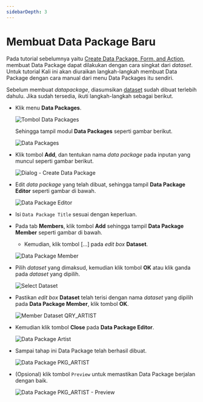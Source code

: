 ```yaml
---
sidebarDepth: 3
---
```


# Membuat Data Package Baru

Pada tutorial sebelumnya yaitu [Create Data Package, Form, and Action](../datasets/create-datapackage-form-action.md), membuat Data Package dapat dilakukan dengan cara singkat dari _dataset_. Untuk tutorial Kali ini akan diuraikan langkah-langkah membuat Data Package dengan cara manual dari menu Data Packages itu sendiri.

Sebelum membuat _datapackage_, diasumsikan [dataset](../datasets/) sudah dibuat terlebih dahulu. Jika sudah tersedia, ikuti langkah-langkah sebagai berikut.

- Klik menu **Data Packages**.

  ![Tombol Data Packages](/images/btn-dat-pckg.png)

  Sehingga tampil modul **Data Packages** seperti gambar berikut.

  ![Data Packages](/images/app-data-packages.png)

- Klik tombol **Add**, dan tentukan nama _data package_ pada inputan yang muncul seperti gambar berikut.

  ![Dialog - Create Data Package](/images/dialog-create-data-package.png)

- Edit _data package_ yang telah dibuat, sehingga tampil **Data Package Editor** seperti gambar di bawah.

  ![Data Package Editor](/images/data-package-editor-pkg_artist.png)

- Isi `Data Package Title` sesuai dengan keperluan.
- Pada tab **Members**, klik tombol **Add** sehingga tampil **Data Package Member** seperti gambar di bawah.

  - Kemudian, klik tombol [...] pada _edit box_ **Dataset**.

  ![Data Package Member](/images/data-package-member.png)

- Pilih _dataset_ yang dimaksud, kemudian klik tombol **OK** atau klik ganda pada _dataset_ yang dipilih.

  ![Select Dataset](/images/select-dataset-qry_artist.png)

- Pastikan _edit box_ **Dataset** telah terisi dengan nama _dataset_ yang dipilih pada **Data Package Member**, klik tombol **OK**.

  ![Member Dataset QRY_ARTIST](/images/member-dataset-qry_artist.png)

- Kemudian klik tombol **Close** pada **Data Package Editor**.

  ![Data Package Artist](/images/data-package-artist.png)

- Sampai tahap ini Data Package telah berhasil dibuat.

  ![Data Package PKG_ARTIST](/images/datapackage-pkg_artist.png)

- (Opsional) klik tombol `Preview` untuk memastikan Data Package berjalan dengan baik.

  ![Data Package PKG_ARTIST - Preview](/images/datapackage-pkg_artist-preview.png)
